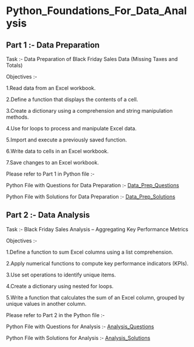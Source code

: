 # Python_Foundations_For_Data_Analysis
## Part 1 :- Data Preparation

Task :- Data Preparation of Black Friday Sales Data (Missing Taxes and Totals)

Objectives :-

1.Read data from an Excel workbook.

2.Define a function that displays the contents of a cell.

3.Create a dictionary using a comprehension and string manipulation methods.

4.Use for loops to process and manipulate Excel data.

5.Import and execute a previously saved function.

6.Write data to cells in an Excel workbook.

7.Save changes to an Excel workbook.

Please refer to Part 1 in Python file :-

Python File with Questions for Data Preparation :- [Data_Prep_Questions](https://github.com/aa-abhinavacharya/Python_Foundations_For_Data_Analysis_Basic_Project/blob/main/maven_ski_shop_analysis.ipynb)

Python File with Solutions for Data Preparation :- [Data_Prep_Solutions](https://github.com/aa-abhinavacharya/Python_Foundations_For_Data_Analysis_Basic_Project/blob/main/maven_ski_shop_analysis_solutions.ipynb)

## Part 2 :- Data Analysis

Task :- Black Friday Sales Analysis – Aggregating Key Performance Metrics

Objectives :- 

1.Define a function to sum Excel columns using a list comprehension.

2.Apply numerical functions to compute key performance indicators (KPIs).

3.Use set operations to identify unique items.

4.Create a dictionary using nested for loops.

5.Write a function that calculates the sum of an Excel column, grouped by unique values in another column.

Please refer to Part 2 in the Python file :- 

Python File with Questions for Analysis :- [Analysis_Questions](https://github.com/aa-abhinavacharya/Python_Foundations_For_Data_Analysis_Basic_Project/blob/main/maven_ski_shop_analysis.ipynb)

Python File with Solutions for Analysis :- [Analysis_Solutions](https://github.com/aa-abhinavacharya/Python_Foundations_For_Data_Analysis_Basic_Project/blob/main/maven_ski_shop_analysis_solutions.ipynb)
